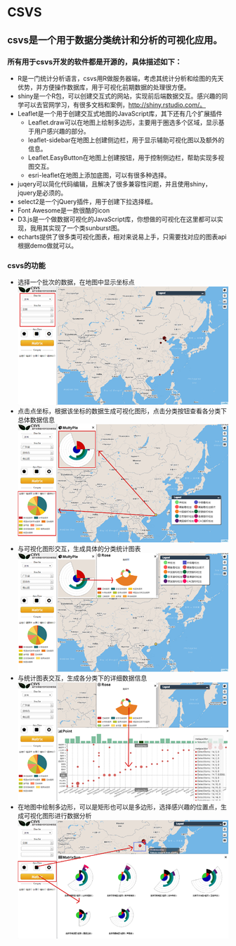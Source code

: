 CSVS
====
csvs是一个用于数据分类统计和分析的可视化应用。<br/>
------
### 所有用于csvs开发的软件都是开源的，具体描述如下：<br/>
* R是一门统计分析语言，csvs用R做服务器端，考虑其统计分析和绘图的先天优势，并方便操作数据库，用于可视化前期数据的处理很方便。<br/>
* shiny是一个R包，可以创建交互式的网站，实现前后端数据交互。感兴趣的同学可以去官网学习，有很多文档和案例，http://shiny.rstudio.com/。<br/>
* Leaflet是一个用于创建交互式地图的JavaScript库，其下还有几个扩展插件
  * Leaflet.draw可以在地图上绘制多边形，主要用于圈选多个区域，显示基于用户感兴趣的部分。
  * leaflet-sidebar在地图上创建侧边栏，用于显示辅助可视化图以及额外的信息。
  * Leaflet.EasyButton在地图上创建按钮，用于控制侧边栏，帮助实现多视图交互。
  * esri-leaflet在地图上添加底图，可以有很多种选择。
* juqery可以简化代码编辑，且解决了很多兼容性问题，并且使用shiny，jquery是必须的。
* select2是一个jQuery插件，用于创建下拉选择框。
* Font Awesome是一款很酷的icon
* D3.js是一个做数据可视化的JavaScript库，你想做的可视化在这里都可以实现，我用其实现了一个类sunburst图。
* echarts提供了很多类可视化图表，相对来说易上手，只需要找对应的图表api根据demo做就可以。
### csvs的功能
* 选择一个批次的数据，在地图中显示坐标点<br/>
![image](https://github.com/hvdecatrina/CSVS/blob/master/image/1.png)
* 点击点坐标，根据该坐标的数据生成可视化图形，点击分类按钮查看各分类下总体数据信息<br/>
![image](https://github.com/hvdecatrina/CSVS/blob/master/image/2.png)
* 与可视化图形交互，生成具体的分类统计图表<br/>
![image](https://github.com/hvdecatrina/CSVS/blob/master/image/3.png)
* 与统计图表交互，生成各分类下的详细数据信息<br/>
![image](https://github.com/hvdecatrina/CSVS/blob/master/image/4.png)
* 在地图中绘制多边形，可以是矩形也可以是多边形，选择感兴趣的位置点，生成可视化图形进行数据分析<br/>
![image](https://github.com/hvdecatrina/CSVS/blob/master/image/5.png)
